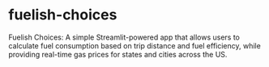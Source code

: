 # fuelish-choices
Fuelish Choices: A simple Streamlit-powered app that allows users to calculate fuel consumption based on trip distance and fuel efficiency, while providing real-time gas prices for states and cities across the US.
